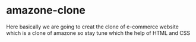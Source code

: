 # amazone-clone
Here basically we are going to creat the clone of e-commerce website which is a clone of amazone so stay tune 
which the help of HTML and CSS
